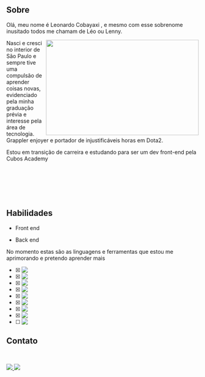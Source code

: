 ## Sobre

Olá, meu nome é Leonardo Cobayaxi , e mesmo com esse sobrenome inusitado todos me chamam de Léo ou Lenny.


<img  align="right" src="https://user-images.githubusercontent.com/104030341/191950501-e1260580-b447-4a3b-8d13-9f0b6d985e31.gif"  width="400" height="250"/>Nasci e cresci no interior de São Paulo e sempre tive uma compulsão de aprender coisas novas, evidenciado pela minha graduação prévia e interesse pela área de tecnologia. Grappler enjoyer e portador de injustificáveis horas em Dota2. 

Estou em transição de carreira e estudando para ser um dev front-end pela Cubos Academy </br>









&nbsp;
&nbsp;

&nbsp;
&nbsp;

&nbsp;
&nbsp;




## Habilidades

- Front end

- Back end

No momento estas são as linguagens e ferramentas que estou me aprimorando e pretendo aprender mais 
&nbsp;
&nbsp;
- [x] <img align="top" src="https://img.shields.io/badge/JavaScript-323330?style=for-the-badge&logo=javascript&logoColor=F7DF1E" />
- [x] <img align="top" src="https://img.shields.io/badge/Node.js-43853D?style=for-the-badge&logo=node.js&logoColor=white" />
- [x] <img align="top" src="https://img.shields.io/badge/HTML5-E34F26?style=for-the-badge&logo=html5&logoColor=white" />
- [x] <img align="top" src="https://img.shields.io/badge/CSS3-1572B6?style=for-the-badge&logo=css3&logoColor=white" />
- [x] <img align="top" src="https://img.shields.io/badge/React-20232A?style=for-the-badge&logo=react&logoColor=61DAFB" />
- [x] <img align="top" src="https://img.shields.io/badge/PostgreSQL-316192?style=for-the-badge&logo=postgresql&logoColor=white" />
- [x] <img align="top" src="https://shields.io/badge/TypeScript-3178C6?logo=TypeScript&logoColor=FFF&style=flat-square" />
- [x] <img align ="top" src="https://img.shields.io/badge/-Angular-white?logo=angular&logoColor=red" />
- [ ] <img align="top" src="https://img.shields.io/badge/Python-3776AB?style=for-the-badge&logo=python&logoColor=white" />



## Contato
&nbsp;
&nbsp;
<div>
<a href="https://www.linkedin.com/in/leonardo-cobayaxi-63140b15b/">
<img src="https://img.shields.io/badge/LinkedIn-0077B5?style=for-the-badge&logo=linkedin&logoColor=white" /> 
</a>
<a href="mailto:leonardokoba80@gmail.com">
<img src="https://img.shields.io/badge/Gmail-D14836?style=for-the-badge&logo=gmail&logoColor=white" />
</a>
</div>
<!--
**Leonardo-Cobayaxi/Leonardo-Cobayaxi** is a ✨ _special_ ✨ repository because its `README.md` (this file) appears on your GitHub profile.

Here are some ideas to get you started:

- 🔭 I’m currently working on ...
- 🌱 I’m currently learning ...
- 👯 I’m looking to collaborate on ...
- 🤔 I’m looking for help with ...
- 💬 Ask me about ...
- 📫 How to reach me: ...
- 😄 Pronouns: ...
- ⚡ Fun fact: ...
-->
